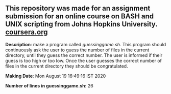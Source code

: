 ## This repository was made for an assignment submission for an online course on BASH and UNIX scripting from Johns Hopkins University. [coursera.org](https://www.coursera.org/)

**Description**: make a program called *guessinggame.sh*. This program should continuously ask the user to guess the number of files in the current directory, until they guess the correct number. The user is informed if their guess is too high or too low. Once the user guesses the correct number of files in the current directory they should be congratulated.

**Making Date**: Mon August 19 16:49:16 IST 2020

**Number of lines in guessinggame.sh:** 26
